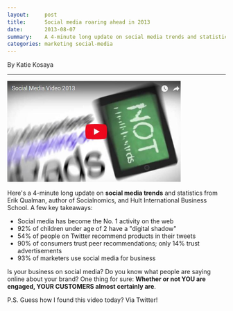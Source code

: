 ```yaml
---
layout:     post
title:      Social media roaring ahead in 2013
date:       2013-08-07
summary:    A 4-minute long update on social media trends and statistics from Erik Qualman, author of Socialnomics, and Hult International Business School and a few key takeaways.
categories: marketing social-media
---
```


By Katie Kosaya

***

<a href="//www.youtube.com/embed/x7WCzkgNXo8"
	data-mediabox
	data-width="560"
	data-height="315">
	<img style="max-width: 400px;" class="aligncenter" src="/images/social-media-video.jpg" />
</a> 

Here's a 4-minute long update on **social media trends** and statistics from Erik Qualman, author of Socialnomics, and Hult International Business School. A few key takeaways:

- Social media has become the No. 1 activity on the web
- 92% of children under age of 2 have a "digital shadow"
- 54% of people on Twitter recommend products in their tweets
- 90% of consumers trust peer recommendations; only 14% trust advertisements
- 93% of marketers use social media for business

Is your business on social media? Do you know what people are saying online about your brand? One thing for sure: **Whether or not YOU are engaged, YOUR CUSTOMERS almost certainly are**.

P.S. Guess how I found this video today? Via Twitter!